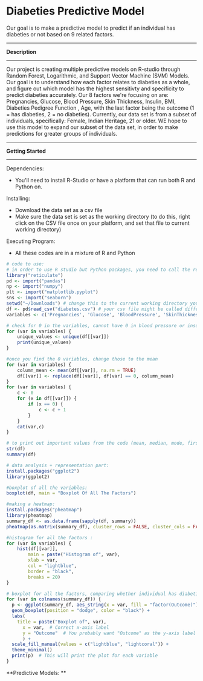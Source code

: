 # Diabeties Predictive Model
Our goal is to make a predictive model to predict if an individual has diabeties or not based on 9 related factors. 
___________________
**Description**
___________________
Our project is creating multiple predictive models on R-studio through Random Forest, Logarithmic, and Support Vector Machine (SVM) Models. Our goal is to understand how each factor relates to diabeties as a whole, and figure out which model has the highest sensitivty and specificity to predict diabeties accurately. Our 8 factors we're focusing on are: Pregnancies, Glucose, Blood Pressure, Skin Thickness, Insulin, BMI, Diabeties Pedigree Function , Age, with the last factor being the outcome (1 = has diabeties, 2 = no diabeties). Currently, our data set is from a subset of individuals, specifically: Female, Indian Heritage, 21 or older. WE hope to use this model to expand our subset of the data set, in order to make predictions for greater groups of individuals. 
__________________
**Getting Started**
___________________
Dependencies: 
* You'll need to install R-Studio or have a platform that can run both R and Python on.

Installing: 
* Download the data set as a csv file
* Make sure the data set is set as the working directory (to do this, right click on the CSV file once on your platform, and set that file to current working directory)

Executing Program: 
* All these codes are in a mixture of R and Python

```R
# code to use:
# in order to use R studio but Python packages, you need to call the reticulate package: 
library("reticulate")
pd <- import("pandas")
np <- import("numpy")
plt <- import("matplotlib.pyplot")
sns <- import("seaborn")
setwd("~/Downloads") # change this to the current working directory you are at 
df <- pd$read_csv("diabetes.csv") # your csv file might be called differently 
variables <- c('Pregnancies', 'Glucose', 'BloodPressure', 'SkinThickness', 'Insulin', 'BMI', 'DiabetesPedigreeFunction', 'Age', 'Outcome')

# check for 0 in the variables, cannot have 0 in blood pressure or insulin (logically impossible) 
for (var in variables) { 
	unique_values <- unique(df[[var]])
	print(unique_values)
}

#once you find the 0 variables, change those to the mean
for (var in variables) {
	column_mean <- mean(df[[var]], na.rm = TRUE)
	df[[var]] <- replace(df[[var]], df[var] == 0, column_mean)
}
for (var in variables) {
	c <- 0 
	for (x in df[[var]]) {
		if (x == 0) {
			c <- c + 1
		}
	}
	cat(var,c)
}

# to print out important values from the code (mean, median, mode, first quadrant, third quadrant)
str(df)
summary(df)

# data analysis + representation part:
install.packages("ggplot2")
library(ggplot2)

#boxplot of all the variables: 
boxplot(df, main = "Boxplot Of All The Factors")

#making a heatmap:
install.packages("pheatmap")
library(pheatmap)
summary_df <- as.data.frame(sapply(df, summary))
pheatmap(as.matrix(summary_df), cluster_rows = FALSE, cluster_cols = FALSE, display_numbers = TRUE)

#histogram for all the factors : 
for (var in variables) {
	hist(df[[var]], 
		main = paste("Histogram of", var), 
		xlab = var, 
		col = "lightblue", 
		border = "black", 
		breaks = 20)
}

# boxplot for all the factors, comparing whether individual has diabeties or not
for (var in colnames(summary_df)) {
  p <- ggplot(summary_df, aes_string(x = var, fill = "factor(Outcome)")) +
  geom_boxplot(position = "dodge", color = "black") +  
  labs(
    title = paste("Boxplot of", var),
      x = var,  # Correct x-axis label
      y = "Outcome"  # You probably want "Outcome" as the y-axis label
      ) +
  scale_fill_manual(values = c("lightblue", "lightcoral")) +
  theme_minimal()
  print(p)  # This will print the plot for each variable
}
```

**Predictive Models: **
